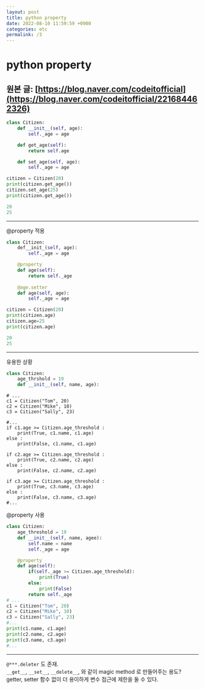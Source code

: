 ```yaml
---
layout: post
title: python property
date: 2022-08-10 11:59:59 +0900
categories: etc
permalink: /3
---
```


# python property

## 원본 글: [https://blog.naver.com/codeitofficial](https://blog.naver.com/codeitofficial/221684462326)

```python
class Citizen:
    def __init__(self, age):
        self._age = age

    def get_age(self):
        return self.age

    def set_age(self, age):
        self._age = age

citizen = Citizen(20)
print(citizen.get_age())
citizen.set_age(25)
print(citizen.get_age())
```

```python
20
25
```
---
@property 적용
```python
class Citizen:
    def__init_(self, age):
        self._age = age

    @property
    def age(self):
        return self._age
    
    @age.setter
    def age(self, age):
        self._age = age

citizen = Citizen(20)
print(citizen.age)
citizen.age=25
print(citizen.age)
```

```python
20
25
```

---
유용한 상황

``` python
class Citizen:
    age_thrshold = 19
    def __init__(self, name, age):
```
```
# ...
c1 = Citizen("Tom", 20)
c2 = Citizen("Mike", 10)
c3 = Citizen("Sally", 23)

#...
if c1.age >= Citizen.age_threshold :
	print(True, c1.name, c1.age)
else :
	print(False, c1.name, c1.age) 

if c2.age >= Citizen.age_threshold :
	print(True, c2.name, c2.age)
else :
	print(False, c2.name, c2.age) 

if c3.age >= Citizen.age_threshold :
    print(True, c3.name, c3.age)
else :
	print(False, c3.name, c3.age) 
#...
```
@property 사용
```python
class Citizen:
	age_threshold = 19
    def __init__(self, name, agee):
		self.name = name
        self._age = age

    @property
    def age(self):
        if(self._age >= Citizen.age_threshold):
            print(True)
        else:
            print(False)
        return self._age
# ...
c1 = Citizen("Tom", 20)
c2 = Citizen("Mike", 10)
c3 = Citizen("Sally", 23)
#...
print(c1.name, c1.age)
print(c2.name, c2.age)
print(c3.name, c3.age)
#...
```
---
```@***.deleter``` 도 존재. <br/>
```__get__```, ```__set__```, ```__delete__```, 와 같이 magic method 로 만들어주는 용도? <br/>
getter, setter 함수 없이 더 용이하게 변수 접근에 제한을 둘 수 있다.

